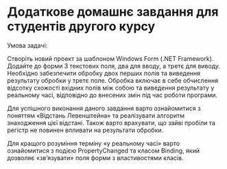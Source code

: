 # Додаткове домашнє завдання для студентів другого курсу
Умова задачі:

Створіть новий проект за шаблоном Windows Form (.NET Framework). Додайте до форми 3 текстових поля, два для вводу, а  третє для виводу. Необхідно забезпечити обробку двох перших полів та виведення результату обробки у третє поле. Обробка включає в себе обчислення відсотку схожості вхідних полів між собою та виведення результату у реальному часі, відповідно до внесених змін під час роботи програми. 

Для успішного виконання даного завдання варто ознайомитися з поняттям «Відстань Левенштейна» та реалізувати алгоритм знаходження цієї відстані. Також варто врахувати, що зайві пробіли та регістр не повинен впливати на результати обробки.

Для кращого розуміння терміну «у реальному часі» варто ознайомитися з подією PropertyChanged та класом Binding, який дозволяє «зв’язувати» поля форми з властивостями класів.
